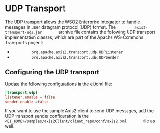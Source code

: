 # UDP Transport

The UDP transport allows the WSO2 Enterprise Integrator to handle
messages in user datagram protocol (UDP) format. The
`         axis2-transport-udp.jar        ` archive file contains the
following UDP transport implementation classes, which are part of the
Apache WS-Commons Transports project:

-   `          org.apache.axis2.transport.udp.UDPListener         `
-   `          org.apache.axis2.transport.udp.UDPSender         `

## Configuring the UDP transport

Update the following configurations in the ei.toml file:

```toml
[transport.udp]
listener.enable = false
sender.enable =false
```

If you want to use the sample Axis2 client to send UDP messages, add the
UDP transport sender configuration in the
`         <EI_HOME>/samples/axis2Client/client_repo/conf/axis2.xml        `
file as well. 
